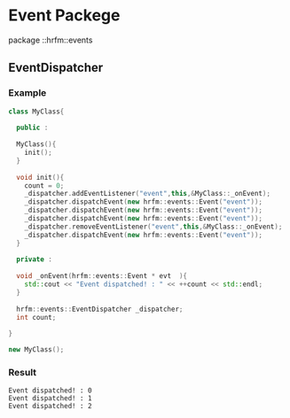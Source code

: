 # Event Packege

package ::hrfm::events

## EventDispatcher

### Example

```cpp
class MyClass{
  
  public :
  
  MyClass(){
    init();
  }
  
  void init(){
    count = 0;
    _dispatcher.addEventListener("event",this,&MyClass::_onEvent);
    _dispatcher.dispatchEvent(new hrfm::events::Event("event"));
    _dispatcher.dispatchEvent(new hrfm::events::Event("event"));
    _dispatcher.dispatchEvent(new hrfm::events::Event("event"));
    _dispatcher.removeEventListener("event",this,&MyClass::_onEvent);
    _dispatcher.dispatchEvent(new hrfm::events::Event("event"));
  }
  
  private :
  
  void _onEvent(hrfm::events::Event * evt  ){
    std::cout << "Event dispatched! : " << ++count << std::endl;
  }
  
  hrfm::events::EventDispatcher _dispatcher;
  int count;
  
}

new MyClass();
```

### Result

    Event dispatched! : 0
    Event dispatched! : 1
    Event dispatched! : 2
